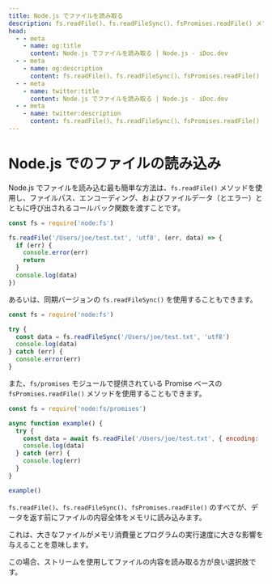 ```yaml
---
title: Node.js でファイルを読み取る
description: fs.readFile()、fs.readFileSync()、fsPromises.readFile() メソッドを使用して Node.js でファイルを読み取る方法を学びます。
head:
  - - meta
    - name: og:title
      content: Node.js でファイルを読み取る | Node.js - iDoc.dev
  - - meta
    - name: og:description
      content: fs.readFile()、fs.readFileSync()、fsPromises.readFile() メソッドを使用して Node.js でファイルを読み取る方法を学びます。
  - - meta
    - name: twitter:title
      content: Node.js でファイルを読み取る | Node.js - iDoc.dev
  - - meta
    - name: twitter:description
      content: fs.readFile()、fs.readFileSync()、fsPromises.readFile() メソッドを使用して Node.js でファイルを読み取る方法を学びます。
---
```



# Node.js でのファイルの読み込み

Node.js でファイルを読み込む最も簡単な方法は、`fs.readFile()` メソッドを使用し、ファイルパス、エンコーディング、およびファイルデータ（とエラー）とともに呼び出されるコールバック関数を渡すことです。

```javascript
const fs = require('node:fs')

fs.readFile('/Users/joe/test.txt', 'utf8', (err, data) => {
  if (err) {
    console.error(err)
    return
  }
  console.log(data)
})
```

あるいは、同期バージョンの `fs.readFileSync()` を使用することもできます。

```javascript
const fs = require('node:fs')

try {
  const data = fs.readFileSync('/Users/joe/test.txt', 'utf8')
  console.log(data)
} catch (err) {
  console.error(err)
}
```

また、`fs/promises` モジュールで提供されている Promise ベースの `fsPromises.readFile()` メソッドを使用することもできます。

```javascript
const fs = require('node:fs/promises')

async function example() {
  try {
    const data = await fs.readFile('/Users/joe/test.txt', { encoding: 'utf8' })
    console.log(data)
  } catch (err) {
    console.log(err)
  }
}

example()
```

`fs.readFile()`、`fs.readFileSync()`、`fsPromises.readFile()` のすべてが、データを返す前にファイルの内容全体をメモリに読み込みます。

これは、大きなファイルがメモリ消費量とプログラムの実行速度に大きな影響を与えることを意味します。

この場合、ストリームを使用してファイルの内容を読み取る方が良い選択肢です。

